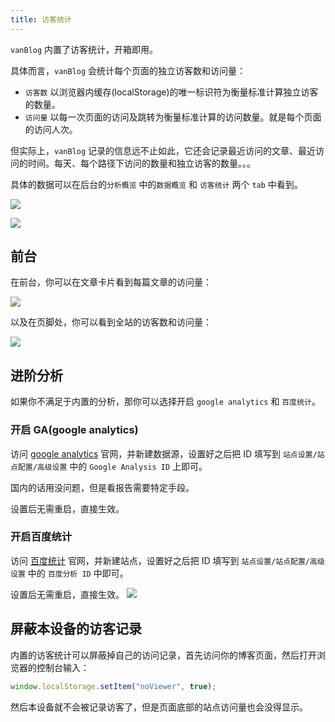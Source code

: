 ```yaml
---
title: 访客统计
---
```


`vanBlog` 内置了访客统计，开箱即用。

具体而言，`vanBlog` 会统计每个页面的独立访客数和访问量：

- `访客数` 以浏览器内缓存(localStorage)的唯一标识符为衡量标准计算独立访客的数量。
- `访问量` 以每一次页面的访问及跳转为衡量标准计算的访问数量。就是每个页面的访问人次。

但实际上，`vanBlog` 记录的信息远不止如此，它还会记录最近访问的文章、最近访问的时间。每天、每个路径下访问的数量和独立访客的数量。。。

具体的数据可以在后台的`分析概览` 中的`数据概览` 和 `访客统计` 两个 `tab` 中看到。

![](https://pic.mereith.com/img/be5b54b1328caa0bebc8c870c0a0eaea.clipboard-2022-08-16.png)

![](https://pic.mereith.com/img/067952d6fa53f62b10174690ed3b269a.clipboard-2022-08-16.png)

## 前台

在前台，你可以在文章卡片看到每篇文章的访问量：

![](https://pic.mereith.com/img/3c2539ad7586a5a73a68e8cfb58e0957.clipboard-2022-08-16.png)

以及在页脚处，你可以看到全站的访客数和访问量：

![](https://pic.mereith.com/img/35aa485d737c99ef73505a8ec3a5e2f9.clipboard-2022-08-16.png)

## 进阶分析

如果你不满足于内置的分析，那你可以选择开启 `google analytics` 和 `百度统计`。

### 开启 GA(google analytics)

访问 [google analytics](https://analytics.google.com/analytics/web) 官网，并新建数据源，设置好之后把 ID 填写到 `站点设置/站点配置/高级设置` 中的 `Google Analysis ID` 上即可。

国内的话用没问题，但是看报告需要特定手段。

设置后无需重启，直接生效。

### 开启百度统计

访问 [百度统计](https://tongji.baidu.com/web5/welcome/login) 官网，并新建站点，设置好之后把 ID 填写到 `站点设置/站点配置/高级设置` 中的 `百度分析 ID` 中即可。

设置后无需重启，直接生效。
![](https://pic.mereith.com/img/add80e699b1de58fa55dc8f435077dc4.clipboard-2022-08-16.png)

## 屏蔽本设备的访客记录

内置的访客统计可以屏蔽掉自己的访问记录，首先访问你的博客页面，然后打开浏览器的控制台输入：

```js
window.localStorage.setItem("noViewer", true);
```

然后本设备就不会被记录访客了，但是页面底部的站点访问量也会没得显示。
